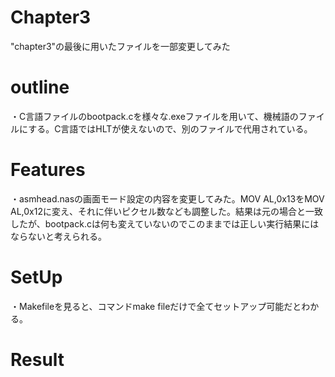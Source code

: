 # Chapter3
 
"chapter3"の最後に用いたファイルを一部変更してみた
 
# outline
 
・C言語ファイルのbootpack.cを様々な.exeファイルを用いて、機械語のファイルにする。C言語ではHLTが使えないので、別のファイルで代用されている。
 
# Features
 
・asmhead.nasの画面モード設定の内容を変更してみた。MOV  AL,0x13をMOV  AL,0x12に変え、それに伴いピクセル数なども調整した。結果は元の場合と一致したが、bootpack.cは何も変えていないのでこのままでは正しい実行結果にはならないと考えられる。

 
# SetUp
・Makefileを見ると、コマンドmake fileだけで全てセットアップ可能だとわかる。

 
# Result
 
 

